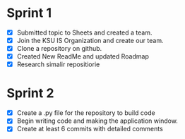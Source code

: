 # Sprint 1
- [x] Submitted topic to Sheets and created a team.
- [x] Join the KSU IS Organization and create our team.
- [x] Clone a repository on github.
- [x] Created New ReadMe and updated Roadmap
- [x] Research simalir repositiorie
# Sprint 2
- [x] Create a .py file for the repository to build code
- [x] Begin writing code and making the application window. 
- [x] Create at least 6 commits with detailed comments

